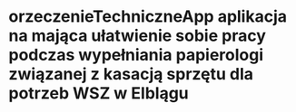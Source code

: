 # orzeczenieTechniczneApp aplikacja na mająca ułatwienie sobie pracy podczas wypełniania papierologi związanej z kasacją sprzętu dla potrzeb WSZ w Elblągu
